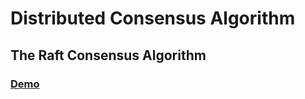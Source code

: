 # Distributed Consensus Algorithm

## The Raft Consensus Algorithm

### [Demo](https://thesecretlivesofdata.com/raft/#home)